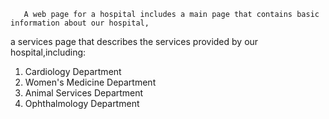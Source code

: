        A web page for a hospital includes a main page that contains basic information about our hospital,
a services page that describes the services provided by our hospital,including:

  1. Cardiology Department
 2. Women's Medicine Department
 3. Animal Services Department
 4. Ophthalmology Department
            
